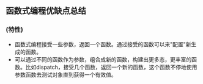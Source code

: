 ## 函数式编程优缺点总结

### (特性)
 - 函数式编程接受一些参数，返回一个函数。通过接受的函数可以来"配置"新生成的函数。
 - 可以通过不同的函数作为参数，组合成新的函数，构建出更多态，更丰富的函数。比如dispatch，接受几个函数，返回一个新的函数，这个函数不停地使用参数函数去测试对象直到获得一个有效值。

